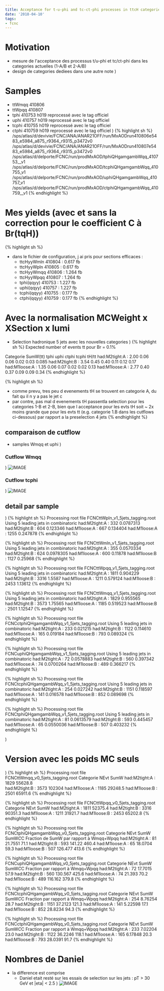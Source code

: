 ```yaml
---
title: Acceptance for t-u-phi and tc-ct-phi processes in ttcH categories 
date: '2018-04-10'
tags:
- fcnc
---
```

# Motivation

* mesure de l'acceptance des processus t/u-phi et tc/ct-phi dans les categories actuelles (1-A/B et 2-A/B)
* design de categories dediees dans une autre note
)
# Samples

* ttWmqq 410806
* ttWpqq 410807
* tphi 410753  h019 reprocessé avec le tag officiel
* uphi 410757  h019 reprocessé avec le tag officiel
* tcphi 410755 h019 reprocessé avec le tag officiel
* ctphi 410759 h019 reprocessé avec le tag officiel
)
{% highlight sh %}
/sps/atlas/d/devivie/FCNC/ANA/ANAR21OFF/run/MxAODrun410806e5483_e5984_a875_r9364_r9315_p3472v0
/sps/atlas/d/devivie/FCNC/ANA/ANAR21OFF/run/MxAODrun410807e5483_e5984_a875_r9364_r9315_p3472v0
/sps/atlas/d/delporte/FCNC/run/prodMxAOD/tphiQHgamgambWqq_410753__v1
/sps/atlas/d/delporte/FCNC/run/prodMxAOD/tcphiQHgamgambWqq_410755_v1
/sps/atlas/d/delporte/FCNC/run/prodMxAOD/uphiQHgamgambWqq_410757_v1
/sps/atlas/d/delporte/FCNC/run/prodMxAOD/ctphiQHgamgambWqq_410759__v1
{% endhighlight %}

# Mes yields (avec et sans la correction pour le coefficient C à Br(tqH))
{% highlight sh %}
* dans le fichier de configuration, j ai pris pour sections efficaces :
  * ttcHyyWmln 410804 : 0.617 fb
  * ttcHyyWpln 410805 : 0.617 fb
  * ttcHyyWmqq 410806 : 1.264 fb
  * ttcHyyWpqq 410807 : 1.264 fb
  * tphi(qqyy) 410753 : 1.227 fb
  * uphi(qqyy) 410757 : 1.227 fb
  * tcphi(qqyy) 410755  : 0.177 fb
  * ctphi(qqyy) 410759  : 0.177 fb
{% endhighlight %}

# Avec la normalisation MCWeight x XSection x lumi

* Selection hadronique 5 jets avec les nouvelles categories
)
{% highlight sh %}
Expected number of events tt pour Br = 0.1%

Categorie       SumW(tt)  tphi  uphi  ctphi tcphi tH/tt
had:M2tight:A : 2.00      0.06  0.06  0.02  0.03  0.085
had:M2tight:B : 3.54      0.45  0.40  0.11  0.12  0.17
had:M1loose:A : 1.35      0.06  0.07  0.02  0.02  0.13
had:M1loose:A : 2.77      0.40  0.37  0.09  0.09  0.34
{% endhighlight %}

{% highlight sh %}
- comme prevu, tres peu d evenements tH se trouvent en categorie A, du fait qu il n y a pas le jet c
- par contre, pas mal d evenements tH passentla selection pour les categories 1-B et 2-B, bien que l acceptance pour les evts tH soit ~ 2x moins grande que pour les evts tt (e.g. categorie 1.B dans les cutflows ci-dessous) par rapport a la preselection 4 jets
{% endhighlight %}

## comparaison de cutflow

* samples Wmqq et uphi
)
### Cutflow Wmqq
)
![IMAGE](/images/q/8E26CAC89EBBBB9E0F58F0559C1BB3F7.jpg)
### Cutflow tcphi
)
![IMAGE](/images/q/E65F1DB4255946203BA7D82C18A9E876.jpg)
## detail par sample
)
{% highlight sh %}
Processing root file FCNCttWpln_v1_5jets_tagging.root
Using 5 leading jets in combinatoric
had:M2tight:A : 332 	0.0787313
had:M2tight:B : 604 	0.123346
had:M1loose:A : 667 	0.134404
had:M1loose:A : 1255 	0.247878
{% endhighlight %}

{% highlight sh %}
Processing root file FCNCttWmln_v1_5jets_tagging.root
Using 5 leading jets in combinatoric
had:M2tight:A : 355 	0.0570334
had:M2tight:B : 624 	0.0978305
had:M1loose:A : 600 	0.11878
had:M1loose:B : 1127 	0.25968
{% endhighlight %}

{% highlight sh %}
Processing root file FCNCttWpqq_v1_5jets_tagging.root
Using 5 leading jets in combinatoric
had:M2tight:A : 1811 	0.904229
had:M2tight:B : 3316 	1.5587
had:M1loose:A : 1211 	0.579124
had:M1loose:B : 2453 	1.13612
{% endhighlight %}

{% highlight sh %}
Processing root file FCNCttWmqq_v1_5jets_tagging.root
Using 5 leading jets in combinatoric
had:M2tight:A : 1829 	0.955565
had:M2tight:B : 3573 	1.75565
had:M1loose:A : 1185 	0.519523
had:M1loose:B : 2501 	1.12547
{% endhighlight %}

{% highlight sh %}
Processing root file FCNCctphiQHgamgambWqq_v1_5jets_tagging.root
Using 5 leading jets in combinatoric
had:M2tight:A : 233 	0.021215
had:M2tight:B : 1122 	0.114610
had:M1loose:A : 165 	0.019184
had:M1loose:B : 793 	0.089324
{% endhighlight %}

{% highlight sh %}
Processing root file FCNCuphiQHgamgambWqq_v1_5jets_tagging.root
Using 5 leading jets in combinatoric
had:M2tight:A : 72 	0.0578883
had:M2tight:B : 560 	0.397342
had:M1loose:A : 74 	0.0700264
had:M1loose:B : 489 	0.366217
{% endhighlight %}

{% highlight sh %}
Processing root file FCNCtcphiQHgamgambWqq_v1_5jets_tagging.root
Using 5 leading jets in combinatoric
had:M2tight:A : 254 	0.027242
had:M2tight:B : 1151 	0.118597
had:M1loose:A : 141 	0.016578
had:M1loose:B : 852 	0.089698
{% endhighlight %}

{% highlight sh %}
Processing root file FCNCtphiQHgamgambWqq_v1_5jets_tagging.root
Using 5 leading jets in combinatoric
had:M2tight:A : 81 	0.0613579
had:M2tight:B : 593 	0.445457
had:M1loose:A : 65 	0.0550036
had:M1loose:B : 507 	0.403232
{% endhighlight %}


)
# Version avec les poids MC seuls
)
{% highlight sh %}
Processing root file FCNCttWmqq_v0_5jets_tagging.root
Categorie       NEvt  SumW
had:M2tight:A : 1829 	55628.8   
had:M2tight:B : 3573 	102304
had:M1loose:A : 1185 	29248.5
had:M1loose:B : 2501 	65911.6
{% endhighlight %}

{% highlight sh %}
Processing root file FCNCttWpqq_v0_5jets_tagging.root
Categorie       NEvt  SumW
had:M2tight:A : 1811 	52375.4
had:M2tight:B : 3316 	90351.3
had:M1loose:A : 1211 	31921.7
had:M1loose:B : 2453 	65202.8
{% endhighlight %}

{% highlight sh %}
Processing root file FCNCtphiQHgamgambWqq_v0_5jets_tagging.root
Categorie       NEvt  SumW      SumW*C*C  Fraction de SumW par rapport à Wmqq+Wpqq
had:M2tight:A : 81    21.7551   71.1
had:M2tight:B : 593   141.22    460.4
had:M1loose:A : 65 	  18.0704   59.3
had:M1loose:B : 507   126.477   413.6
{% endhighlight %}

{% highlight sh %}
Processing root file FCNCuphiQHgamgambWqq_v0_5jets_tagging.root
Categorie       NEvt  SumW      SumW*C*C  Fraction par rapport à Wmqq+Wpqq
had:M2tight:A : 72 	  17.7015   57.9
had:M2tight:B : 560   130.567   425.6
had:M1loose:A : 74    21.393    70.2
had:M1loose:B : 489   116.162   379.8
{% endhighlight %}

{% highlight sh %}
Processing root file FCNCtcphiQHgamgambWqq_v0_5jets_tagging.root
Categorie       NEvt  SumW      SumW*C*C  Fraction par rapport à Wmqq+Wpqq
had:M2tight:A : 254 	8.76254   28.7
had:M2tight:B : 1151 	37.2123   121.3
had:M1loose:A : 141 	5.22598   17.1
had:M1loose:B : 852 	28.8234   94.3
{% endhighlight %}

{% highlight sh %}
Processing root file FCNCctphiQHgamgambWqq_v0_5jets_tagging.root
Categorie       NEvt  SumW      SumW*C*C  Fraction par rapport à Wmqq+Wpqq
had:M2tight:A : 233 	7.02204   23.0
had:M2tight:B : 1122 	36.2246   118.1
had:M1loose:A : 165 	6.17848   20.3
had:M1loose:B : 793 	28.0391   91.7
{% endhighlight %}

# Nombres de Daniel

* la difference est comprise
  * Daniel etait resté sur les essais de selection sur les jets : pT > 30 GeV et |eta| < 2.5
)
![IMAGE](/images/q/3583BE7543F8A8680CE0FFD9BBC7F857.jpg)

